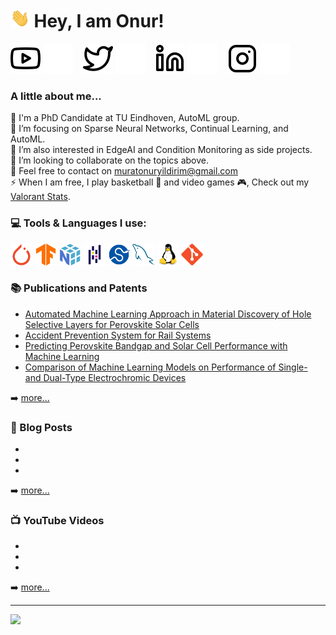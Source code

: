 <h1> <img src="https://raw.githubusercontent.com/ABSphreak/ABSphreak/master/gifs/Hi.gif" height="30px"> Hey, I am Onur! </h1>

[![website](./img/youtube-light.svg)](https://youtube.com/muratonuryildirim#gh-light-mode-only)
[![website](./img/youtube-dark.svg)](https://youtube.com/muratonuryildirim#gh-dark-mode-only)
&nbsp;&nbsp;
[![website](./img/twitter-light.svg)](https://twitter.com/monuryildirim#gh-light-mode-only)
[![website](./img/twitter-dark.svg)](https://twitter.com/monuryildirim#gh-dark-mode-only)
&nbsp;&nbsp;
[![website](./img/linkedin-light.svg)](https://linkedin.com/in/muratonuryildirim#gh-light-mode-only)
[![website](./img/linkedin-dark.svg)](https://linkedin.com/in/muratonuryildirim#gh-dark-mode-only)
&nbsp;&nbsp;
[![website](./img/instagram-light.svg)](https://instagram.com/muratonuryildirim#gh-light-mode-only)
[![website](./img/instagram-dark.svg)](https://instagram.com/muratonuryildirim#gh-dark-mode-only)

### A little about me...

📍 I'm a PhD Candidate at TU Eindhoven, AutoML group.<br>
🔭 I’m focusing on Sparse Neural Networks, Continual Learning, and AutoML.<br>
🌱 I’m also interested in EdgeAI and Condition Monitoring as side projects.<br>
👯 I’m looking to collaborate on the topics above.<br>
💬 Feel free to contact on muratonuryildirim@gmail.com<br>
⚡ When I am free, I play basketball 🏀 and video games 🎮, Check out my [Valorant Stats](https://tracker.gg/valorant/profile/riot/Neuromancer%232222/overview?playlist=unrated&season=all). <br> 


### 💻 Tools & Languages I use:
<code><img height="35" src=./img/pytorch.svg></code>
<code><img height="35" src=./img/tensorflow.svg></code>
<code><img height="35" src=./img/numpy.svg></code>
<code><img height="35" src=./img/pandas.svg></code>
<code><img height="35" src=./img/scipy.svg></code>
<code><img height="35" src=./img/mysql.svg></code>
<code><img height="35" src=./img/linux.svg></code>
<code><img height="35" src=./img/git.svg></code>

### 📚 Publications and Patents
<!-- PUBLICATIONS:START -->
- [Automated Machine Learning Approach in Material Discovery of Hole Selective Layers for Perovskite Solar Cells](https://onlinelibrary.wiley.com/doi/abs/10.1002/ente.202200980)
- [Accident Prevention System for Rail Systems](https://www.researchgate.net/publication/370680149_Unfallverhutungssystem_fur_Schienensysteme)
- [Predicting Perovskite Bandgap and Solar Cell Performance with Machine Learning](https://onlinelibrary.wiley.com/doi/abs/10.1002/solr.202100927)
- [Comparison of Machine Learning Models on Performance of Single- and Dual-Type Electrochromic Devices](https://pubs.acs.org/doi/full/10.1021/acsomega.0c03048)
<!-- PUBLICATIONS:END -->

➡️ [more...](https://scholar.google.com/citations?user=3NAjgx0AAAAJ&hl=tr&authuser=1)

### 📕 Blog Posts
<!-- BLOG-POST-LIST:START -->
- []()
- []()
- []()
<!-- BLOG-POST-LIST:END -->

➡️ [more...]()

### 📺 YouTube Videos
<!-- YOUTUBE:START -->
- []()
- []()
- []()
<!-- YOUTUBE:END -->

➡️ [more...](https://www.youtube.com/channel/UCVBJw1-QZ4bJPVffnQna9DA)

---
[![](https://visitcount.itsvg.in/api?id=muratonuryildirim&icon=0&color=12)](https://visitcount.itsvg.in)

